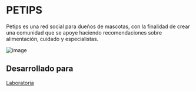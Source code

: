 
# PETIPS

Petips es una red social para dueños de mascotas, con la finalidad de crear una comunidad que se apoye haciendo
recomendaciones sobre alimentación, cuidado y especialistas.

![image](https://user-images.githubusercontent.com/39841876/49262482-00ea2380-f447-11e8-871c-1836484b88e6.png)

## Desarrollado para 
[Laboratoria](http://laboratoria.la)
